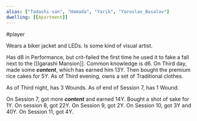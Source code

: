 ```yaml
---
alias: ["Tadashi-san", "Hamada", "Yarik", "Yaroslav_Basalov"]
dwelling: [[Apartment]]
---
```

#player 

Wears a biker jacket and LEDs.
Is some kind of visual artist. 

Has d8 in Performance, but crit-failed the first time he used it to fake a fall next to the [[Igarashi Mansion]].
Common knowledge is d6.
On Third day, made some ___content___, which has earned him 13Y. Then bought the premium rice cakes for 5Y.
As of Third evening, owns a set of Traditional clothes.

As of Third night, has 3 Wounds.
As of end of Session 7, has 1 Wound. 

On Session 7, got more ***content*** and earned 14Y.
Bought a shot of sake for 1Y.
On session 8, got 22Y.
On Session 9, got 2Y.
On Session 10, got 3Y and 40Y.
On Session 11, got 4Y.